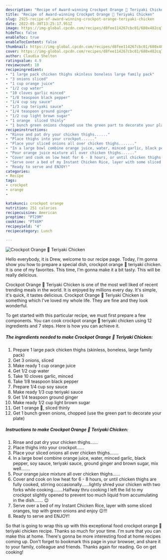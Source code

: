 ```yaml
---
description: "Recipe of Award-winning Crockpot Orange 🍊 Teriyaki Chicken"
title: "Recipe of Award-winning Crockpot Orange 🍊 Teriyaki Chicken"
slug: 2925-recipe-of-award-winning-crockpot-orange-teriyaki-chicken
date: 2022-05-30T13:25:17.951Z
image: https://img-global.cpcdn.com/recipes/d8fee114267cbc01/680x482cq70/crockpot-orange-teriyaki-chicken-recipe-main-photo.jpg
hideToc: false
enableToc: true
enableTocContent: false
thumbnail: https://img-global.cpcdn.com/recipes/d8fee114267cbc01/680x482cq70/crockpot-orange-teriyaki-chicken-recipe-main-photo.jpg
cover: https://img-global.cpcdn.com/recipes/d8fee114267cbc01/680x482cq70/crockpot-orange-teriyaki-chicken-recipe-main-photo.jpg
author: Claudia Shelton
ratingvalue: 4.9
reviewcount: 10
recipeingredient:
- "1 large pack chicken thighs skinless boneless large family pack"
- "3 onions sliced"
- "1 cup orange juice"
- "1/2 cup water"
- "10 cloves garlic minced"
- "1/8 teaspoon black pepper"
- "1/4 cup soy sauce"
- "1/3 cup teriyaki sauce"
- "1/4 teaspoon ground ginger"
- "1/2 cup light brown sugar"
- "1 orange  sliced thinly"
- "1 bunch green onions chopped use the green part to decorate your plate"
recipeinstructions:
- "Rinse and pat dry your chicken thighs......"
- "Place thighs into your crockpot......"
- "Place your sliced onions all over chicken thighs......."
- "In a large bowl combine orange juice, water, minced garlic, black pepper, soy sauce, teriyaki sauce, ground ginger and brown sugar, mix well......."
- "Pour orange juice mixture all over chicken thighs......"
- "Cover and cook on low heat for 6 - 8 hours, or until chicken thighs are fully cooked, stirring occasionally......lightly shred your chicken with two forks while cooking........Halfway thru cooking I left the lid to my crockpot slightly opened to prevent too much liquid from accumulating in the dish....... 😉"
- "Serve over a bed of my Instant Chicken Rice, layer with some sliced oranges, top with green onions and enjoy 😉!!!"
- "Ready to serve and ENJOY!"
categories:
- Recipe
tags:
- crockpot
- orange
- 

katakunci: crockpot orange  
nutrition: 251 calories
recipecuisine: American
preptime: "PT29M"
cooktime: "PT46M"
recipeyield: "4"
recipecategory: Lunch

---
```



![Crockpot Orange 🍊 Teriyaki Chicken](https://img-global.cpcdn.com/recipes/d8fee114267cbc01/680x482cq70/crockpot-orange-teriyaki-chicken-recipe-main-photo.jpg)

Hello everybody, it is Drew, welcome to our recipe page. Today, I'm gonna show you how to prepare a special dish, crockpot orange 🍊 teriyaki chicken. It is one of my favorites. This time, I'm gonna make it a bit tasty. This will be really delicious.

Crockpot Orange 🍊 Teriyaki Chicken is one of the most well liked of recent trending meals in the world. It is enjoyed by millions every day. It's simple, it's quick, it tastes delicious. Crockpot Orange 🍊 Teriyaki Chicken is something which I've loved my whole life. They are fine and they look wonderful.




To get started with this particular recipe, we must first prepare a few components. You can cook crockpot orange 🍊 teriyaki chicken using 12 ingredients and 7 steps. Here is how you can achieve it.

<!--inarticleads1-->

##### The ingredients needed to make Crockpot Orange 🍊 Teriyaki Chicken:

1. Prepare 1 large pack chicken thighs (skinless, boneless, large family pack)
1. Get 3 onions, sliced
1. Make ready 1 cup orange juice
1. Get 1/2 cup water
1. Take 10 cloves garlic, minced
1. Take 1/8 teaspoon black pepper
1. Prepare 1/4 cup soy sauce
1. Make ready 1/3 cup teriyaki sauce
1. Get 1/4 teaspoon ground ginger
1. Make ready 1/2 cup light brown sugar
1. Get 1 orange 🍊, sliced thinly
1. Get 1 bunch green onions, chopped (use the green part to decorate your plate)




<!--inarticleads2-->

##### Instructions to make Crockpot Orange 🍊 Teriyaki Chicken:

1. Rinse and pat dry your chicken thighs......
1. Place thighs into your crockpot......
1. Place your sliced onions all over chicken thighs.......
1. In a large bowl combine orange juice, water, minced garlic, black pepper, soy sauce, teriyaki sauce, ground ginger and brown sugar, mix well.......
1. Pour orange juice mixture all over chicken thighs......
1. Cover and cook on low heat for 6 - 8 hours, or until chicken thighs are fully cooked, stirring occasionally......lightly shred your chicken with two forks while cooking........Halfway thru cooking I left the lid to my crockpot slightly opened to prevent too much liquid from accumulating in the dish....... 😉
1. Serve over a bed of my Instant Chicken Rice, layer with some sliced oranges, top with green onions and enjoy 😉!!!
1. Ready to serve and ENJOY!



So that is going to wrap this up with this exceptional food crockpot orange 🍊 teriyaki chicken recipe. Thanks so much for your time. I'm sure that you can make this at home. There's gonna be more interesting food at home recipes coming up. Don't forget to bookmark this page in your browser, and share it to your family, colleague and friends. Thanks again for reading. Go on get cooking!
